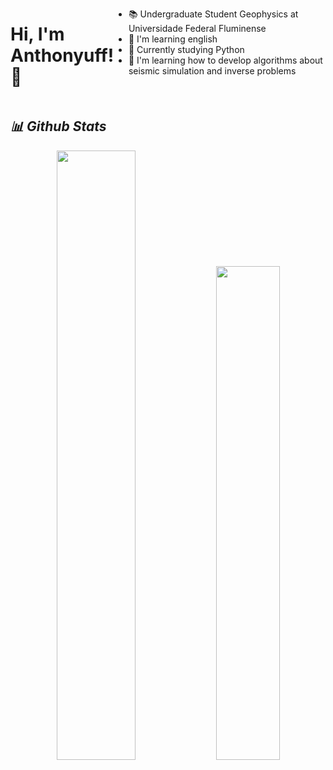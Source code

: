 <div style="display: flex; width: 100%;">
    <h1>Hi, I'm Anthonyuff! 👋</h1>
    <ul>
        <li> 
            📚 Undergraduate Student Geophysics at Universidade Federal Fluminense
        </li>
        <li>
           🚀 I'm learning english
        </li>
        <li>
            🐍 Currently studying Python 
        </li>
        <li>
           🗻 I'm learning how to develop algorithms about seismic simulation and inverse problems
        </li>
    </ul>
</div>

## *📊 Github Stats*
<div>
    <p align="center"><img width="50%" src="https://github-readme-stats.vercel.app/api?username=Anthonyuff&show_icons=true&count_private=true&theme=react&hide_border=true&bg_color=0D1117"/> <img width="45%" src="https://github-readme-stats.vercel.app/api/top-langs/?username=Anthonyuff&show_icons=true&count_private=true&theme=react&hide_border=true&bg_color=0D1117&layout=compact"/>
</p>   
</div>
